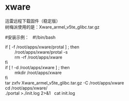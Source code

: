 # xware
迅雷远程下载固件（稳定版）  
树梅派使用的是：Xware_armel_v5te_glibc.tar.gz  

#安装示例：  
 #!/bin/bash
 
if [  -f /root/apps/xware/protal ] ; then  
         /root/apps/xware/protal -s   
         rm -rf /root/apps/xware  
fi  
if [ ! -d /root/apps/xware ] ; then  
         mkdir /root/apps/xware  
fi  
tar zxfv Xware_armel_v5te_glibc.tar.gz  -C  /root/apps/xware  
cd /root/apps/xware/  
./portal >./init.log 2>&1    
cat init.log  
